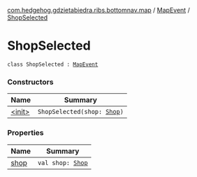 [com.hedgehog.gdzietabiedra.ribs.bottomnav.map](../../index.md) / [MapEvent](../index.md) / [ShopSelected](./index.md)

# ShopSelected

`class ShopSelected : `[`MapEvent`](../index.md)

### Constructors

| Name | Summary |
|---|---|
| [&lt;init&gt;](-init-.md) | `ShopSelected(shop: `[`Shop`](file:/home/adam/repo/GdzieTaBiedra/docs/domain/com.hedgehog.gdzietabiedra.domain/-shop/index.md)`)` |

### Properties

| Name | Summary |
|---|---|
| [shop](shop.md) | `val shop: `[`Shop`](file:/home/adam/repo/GdzieTaBiedra/docs/domain/com.hedgehog.gdzietabiedra.domain/-shop/index.md) |
